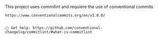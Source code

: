 ### 

This project uses commilint and requiere the use of conventional commits

```
https://www.conventionalcommits.org/en/v1.0.0/


ⓘ Get help: https://github.com/conventional-changelog/commitlint/#what-is-commitlint